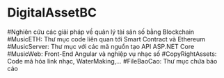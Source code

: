 # DigitalAssetBC
#Nghiên cứu các giải pháp về quản lý tài sản số bằng Blockchain
#MusicETH: Thư mục code liên quan tới Smart Contract và Ethereum
#MusicServer: Thư mục với các mã nguồn tạo API ASP.NET Core
#MusicWeb: Front-End Angular và nghiệp vụ nhạc số
#CopyRightAssets: Code mã hóa link nhạc, WaterMaking,...
#FileBaoCao: Thư mục chứa báo cáo
